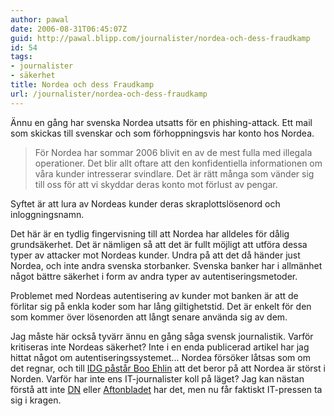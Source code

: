 ```yaml
---
author: pawal
date: 2006-08-31T06:45:07Z
guid: http://pawal.blipp.com/journalister/nordea-och-dess-fraudkamp
id: 54
tags:
- journalister
- säkerhet
title: Nordea och dess Fraudkamp
url: /journalister/nordea-och-dess-fraudkamp
---
```


Ännu en gång har svenska Nordea utsatts för en phishing-attack. Ett
mail som skickas till svenskar och som förhoppningsvis har konto hos
Nordea.

> För Nordea har sommar 2006 blivit en av de mest fulla med illegala
> operationer. Det blir allt oftare att den konfidentiella informationen
> om våra kunder intresserar svindlare. Det är rätt många som vänder sig
> till oss för att vi skyddar deras konto mot förlust av pengar.

Syftet är att lura av Nordeas kunder deras skraplottslösenord och
inloggningsnamn.

Det här är en tydlig fingervisning till att Nordea har alldeles för
dålig grundsäkerhet. Det är nämligen så att det är fullt möjligt att
utföra dessa typer av attacker mot Nordeas kunder. Undra på att det då
händer just Nordea, och inte andra svenska storbanker. Svenska banker
har i allmänhet något bättre säkerhet i form av andra typer av
autentiseringsmetoder.

Problemet med Nordeas autentisering av kunder mot banken är att de
förlitar sig på enkla koder som har lång giltighetstid. Det är enkelt
för den som kommer över lösenorden att långt senare använda sig av
dem.

Jag måste här också tyvärr ännu en gång såga svensk
journalistik. Varför kritiseras inte Nordeas säkerhet? Inte i en enda
publicerad artikel har jag hittat något om
autentiseringssystemet... Nordea försöker låtsas som om det regnar,
och till <a href="http://www.idg.se/2.1085/1.74510">IDG påstår Boo
Ehlin</a> att det beror på att Nordea är störst i Norden. Varför har
inte ens IT-journalister koll på läget? Jag kan nästan förstå att inte
<a href="http://www.dn.se/DNet/jsp/polopoly.jsp?d=678&a=569162&previousRenderType=6">DN</a>
eller <a href="http://www.aftonbladet.se/vss/ekonomi/story/0,2789,879858,00.html">Aftonbladet</a>
har det, men nu får faktiskt IT-pressen ta sig i kragen.